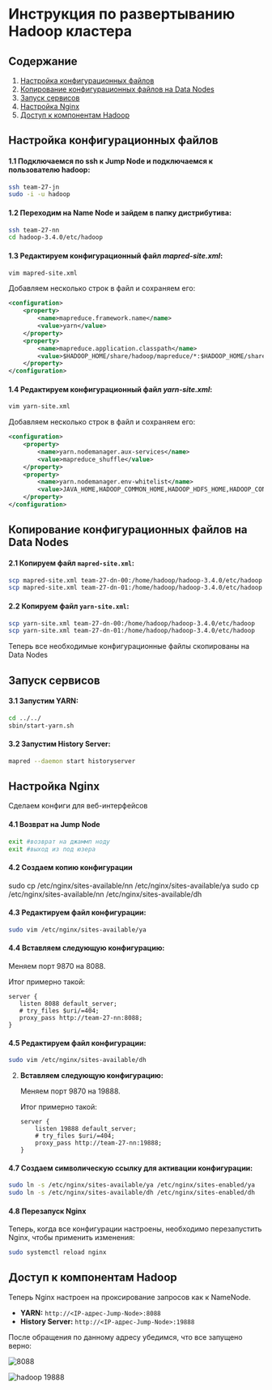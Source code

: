 # Инструкция по развертыванию Hadoop кластера

## Содержание

1. [Настройка конфигурационных файлов](#настройка-конфигурационных-файлов)
2. [Копирование конфигурационных файлов на Data Nodes](#копирование-конфигурационных-файлов-на-data-nodes)
3. [Запуск сервисов](#запуск-сервисов)
4. [Настройка Nginx](#настройка-nginx)
8. [Доступ к компонентам Hadoop](#доступ-к-компонентам-hadoop)

## Настройка конфигурационных файлов

#### 1.1 Подключаемся по ssh к Jump Node и подключаемся к пользователю hadoop: 

```bash
ssh team-27-jn
sudo -i -u hadoop
```
#### 1.2 Переходим на Name Node и зайдем в папку дистрибутива:

```bash
ssh team-27-nn
cd hadoop-3.4.0/etc/hadoop
```

#### 1.3 Редактируем конфигурационный файл _mapred-site.xml_:

```bash
vim mapred-site.xml
```

Добавляем несколько строк в файл и сохраняем его:

```xml
<configuration>
    <property>
        <name>mapreduce.framework.name</name>
        <value>yarn</value>
    </property>
    <property>
        <name>mapreduce.application.classpath</name>
        <value>$HADOOP_HOME/share/hadoop/mapreduce/*:$HADOOP_HOME/share/hadoop/mapreduce/lib/*</value>
    </property>
</configuration>
```
#### 1.4 Редактируем конфигурационный файл _yarn-site.xml_:

```bash
vim yarn-site.xml
```

Добавляем несколько строк в файл и сохраняем его:

```xml
<configuration>
    <property>
        <name>yarn.nodemanager.aux-services</name>
        <value>mapreduce_shuffle</value>
    </property>
    <property>
        <name>yarn.nodemanager.env-whitelist</name>
        <value>JAVA_HOME,HADOOP_COMMON_HOME,HADOOP_HDFS_HOME,HADOOP_CONF_DIR,CLASSPATH_PREPEND_DISTCACHE,HADOOP_YARN_HOME,HADOOP_HOME,PATH,LANG,TZ,HADOOP_MAPRED_HOME</value>
    </property>
</configuration>
```

## Копирование конфигурационных файлов на Data Nodes

#### 2.1 Копируем файл `mapred-site.xml`:

```bash
scp mapred-site.xml team-27-dn-00:/home/hadoop/hadoop-3.4.0/etc/hadoop
scp mapred-site.xml team-27-dn-01:/home/hadoop/hadoop-3.4.0/etc/hadoop
```

#### 2.2 Копируем файл `yarn-site.xml`:

```bash
scp yarn-site.xml team-27-dn-00:/home/hadoop/hadoop-3.4.0/etc/hadoop
scp yarn-site.xml team-27-dn-01:/home/hadoop/hadoop-3.4.0/etc/hadoop
```

Теперь все необходимые конфигурационные файлы скопированы на Data Nodes

## Запуск сервисов

#### 3.1 Запустим YARN:

```bash
cd ../../
sbin/start-yarn.sh
```

#### 3.2 Запустим History Server:

```bash
mapred --daemon start historyserver
```

## Настройка Nginx

Сделаем конфиги для веб-интерфейсов

#### 4.1 Возврат на Jump Node

```bash
exit #возврат на джаммп ноду
exit #выход из под юзера
```
#### 4.2 Создаем копию конфигурации

sudo cp /etc/nginx/sites-available/nn /etc/nginx/sites-available/ya
sudo cp /etc/nginx/sites-available/nn /etc/nginx/sites-available/dh


#### 4.3 Редактируем файл конфигурации:

```bash
sudo vim /etc/nginx/sites-available/ya
```

#### 4.4 Вставляем следующую конфигурацию:

Меняем порт 9870 на 8088.

Итог примерно такой:

```nginx
server {
   listen 8088 default_server;
   # try_files $uri/=404;
   proxy_pass http://team-27-nn:8088;
}
```

#### 4.5 Редактируем файл конфигурации:

```bash
sudo vim /etc/nginx/sites-available/dh
```

2. **Вставляем следующую конфигурацию:**

   Меняем порт 9870 на 19888.

   Итог примерно такой:

   ```nginx
   server {
       listen 19888 default_server;
       # try_files $uri/=404;
       proxy_pass http://team-27-nn:19888;
   }
   ```
#### 4.7 Создаем символическую ссылку для активации конфигурации:

```bash
sudo ln -s /etc/nginx/sites-available/ya /etc/nginx/sites-enabled/ya
sudo ln -s /etc/nginx/sites-available/dh /etc/nginx/sites-enabled/dh
```

#### 4.8 Перезапуск Nginx

Теперь, когда все конфигурации настроены, необходимо перезапустить Nginx, чтобы применить изменения:

```bash
sudo systemctl reload nginx
```

## Доступ к компонентам Hadoop

Теперь Nginx настроен на проксирование запросов как к NameNode.

- **YARN:** `http://<IP-адрес-Jump-Node>:8088`
- **History Server:** `http://<IP-адрес-Jump-Node>:19888`

После обращения по данному адресу убедимся, что все запущено верно:

![8088](https://github.com/user-attachments/assets/d5714700-2a93-44d3-9d31-882edc508c92)

![hadoop 19888](https://github.com/user-attachments/assets/3f1e4869-1bb5-4ad1-81a4-fa02913c4a56)
